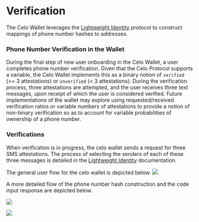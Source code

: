 # Verification

The Celo Wallet leverages the [Lightweight Identity](../../protocol/identity/) protocol to construct mappings of phone number hashes to addresses.

### Phone Number Verification in the Wallet

During the final step of new user onboarding in the Celo Wallet, a user completes phone number verification. Given that the Celo Protocol supports a variable, the Celo Wallet implements this as a binary notion of `verified` \(&gt;= 3 attestations\) or `unverified` \(&lt; 3 attestations\). During the verification process, three attestations are attempted, and the user receives three text messages, upon receipt of which the user is considered verified. Future implementations of the wallet may explore using requested/received verification ratios or variable numbers of attestations to provide a notion of non-binary verification so as to account for variable probabilities of ownership of a phone number.

### Verifications

When verification is in progress, the celo wallet sends a request for three SMS attestations. The process of selecting the senders of each of these three messages is detailed in the [Lightweight Identity](../../protocol/identity/) documentation.

The general user flow for the celo wallet is depicted below.
![](https://storage.googleapis.com/celo-website/Verification%20Flow.jpg)

A more detailed flow of the phone number hash construction and the code input response are depicted below.

![](https://storage.googleapis.com/celo-website/Get%20Phone%20Number%20Hash%20Details%20Flow%20(1).jpg)

![](https://storage.googleapis.com/celo-website/Wait%20SMS%20and%20Complete%20Attestation%20Flow.jpg)
